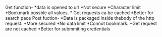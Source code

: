 Get function- *data is opened to url
              *Not secure
              *Character limit
              *Bookmark possble all values.
              * Get requests ca be cached
              *Better for search pace
Post fuction- *Data is packaged inside thebody of the http request.
              *More secured
              *No data limit
              *Connot bookmark.
              *Get request are not cached
              *Better for submmiting credentials
